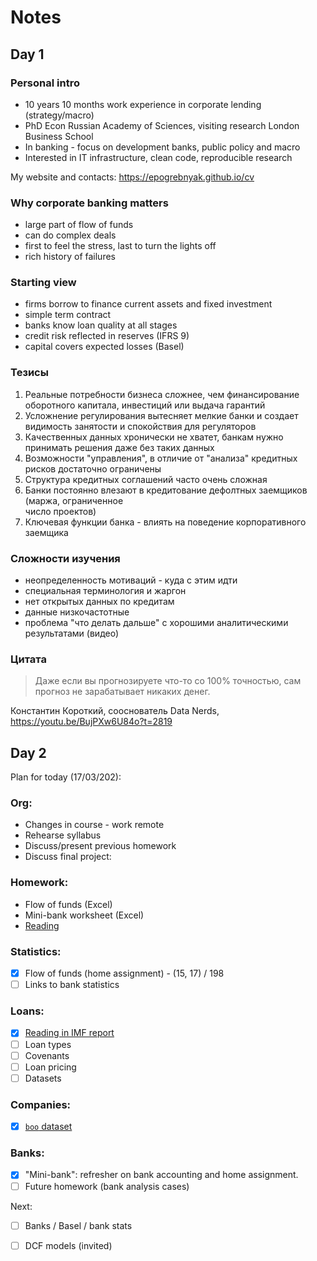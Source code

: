 # Notes

## Day 1

### Personal intro

- 10 years 10 months work experience in corporate lending (strategy/macro)
- PhD Econ Russian Academy of Sciences, visiting research London Business School
- In banking - focus on development banks, public policy and macro
- Interested in IT infrastructure, clean code, reproducible research 

My website and contacts: <https://epogrebnyak.github.io/cv>

### Why corporate banking matters

- large part of flow of funds
- can do complex deals
- first to feel the stress, last to turn the lights off
- rich history of failures

### Starting view

- firms borrow to finance current assets and fixed investment
- simple term contract
- banks know loan quality at all stages
- credit risk reflected in reserves (IFRS 9)
- capital covers expected losses (Basel)

### Тезисы

1. Реальные потребности бизнеса сложнее, чем финансирование оборотного капитала, инвестиций 
   или выдача гарантий
2. Усложнение регулирования вытесняет мелкие банки и создает видимость занятости и спокойствия 
   для регуляторов
3. Качественных данных хронически не хватет, банкам нужно принимать решения даже без таких 
   данных
4. Возможности "управления", в отличие от "анализа" кредитных рисков достаточно ограничены
5. Структура кредитных соглашений часто очень сложная 
5. Банки постоянно влезают в кредитование дефолтных заемщиков (маржа, ограниченное   
   число проектов)
6. Ключевая функции банка - влиять на поведение корпоративного заемщика

### Сложности изучения

- неопределенность мотиваций - куда с этим идти
- специальная терминология и жаргон
- нет открытых данных по кредитам
- данные низкочастотные
- проблема "что делать дальше" с хорошими аналитическими результатами (видео)


### Цитата


> Даже если вы прогнозируете что-то со 100% точностью, сам прогноз не зарабатывает никаких денег.

Константин Короткий, сооснователь Data Nerds, <https://youtu.be/BujPXw6U84o?t=2819>


## Day 2

Plan for today (17/03/202):

### Org: 

- Changes in course - work remote
- Rehearse syllabus
- Discuss/present previous homework
- Discuss final project:

### Homework:

- Flow of funds (Excel)
- Mini-bank worksheet (Excel)
- [Reading][imf_stab]

[imf_stab]: https://www.imf.org/en/Publications/GFSR/Issues/2019/10/01/global-financial-stability-report-october-2019#Chapter2

### Statistics:

- [x] Flow of funds (home assignment) - (15, 17) / 198
- [ ] Links to bank statistics

### Loans: 

- [x] [Reading in IMF report][imf_stab]
- [ ] Loan types
- [ ] Covenants
- [ ] Loan pricing
- [ ] Datasets

### Companies:

- [x] [`boo` dataset](https://github.com/ru-corporate/boo/blob/master/README.md)

### Banks:

- [x] "Mini-bank": refresher on bank accounting and home assignment.
- [ ] Future homework (bank analysis cases)

Next:

- [ ] Banks / Basel / bank stats
- [ ] DCF models (invited)



